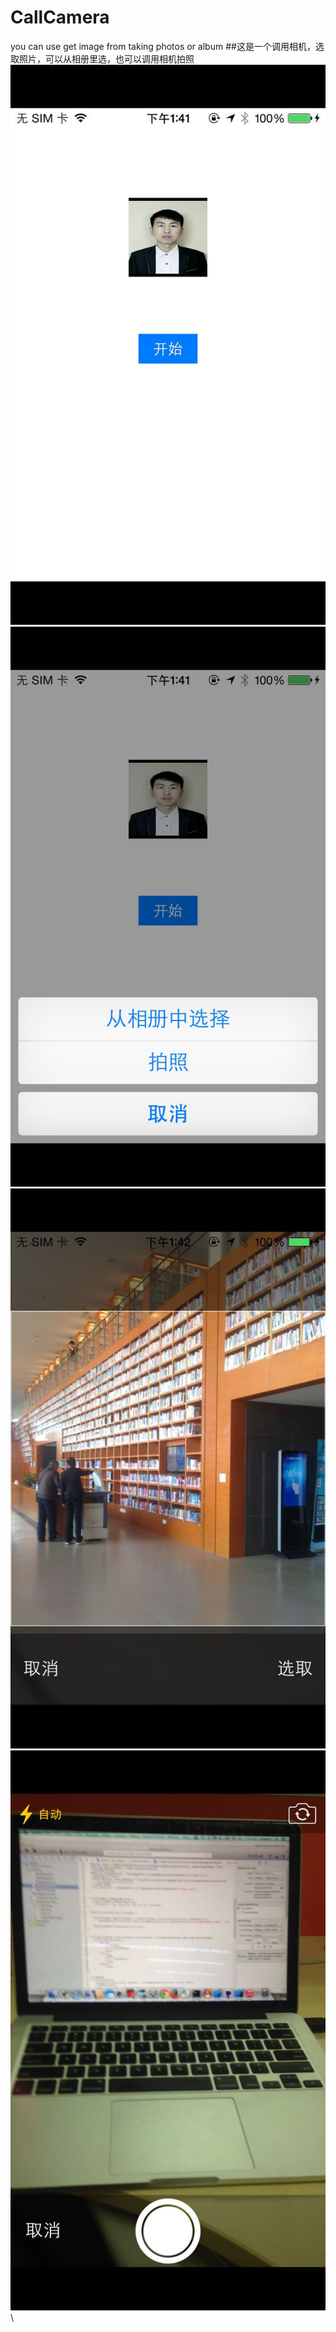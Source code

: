 # CallCamera
 you can use get image from taking photos or album
##这是一个调用相机，选取照片，可以从相册里选，也可以调用相机拍照
![image](https://raw.githubusercontent.com/andi911/CallCamera/master/image/one.png) 
![image](https://raw.githubusercontent.com/andi911/CallCamera/master/image/two.png)
![image](https://raw.githubusercontent.com/andi911/CallCamera/master/image/three.png)
![image](https://raw.githubusercontent.com/andi911/CallCamera/master/image/four.png)\
